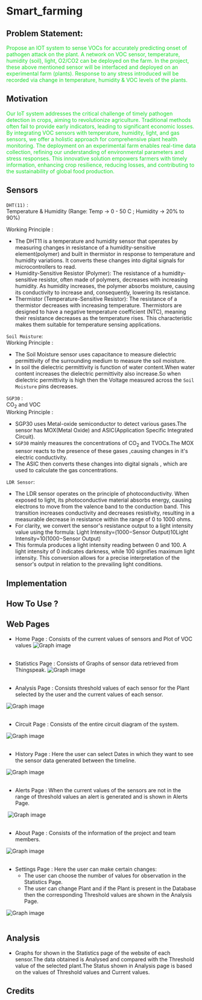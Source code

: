 # Smart_farming

## Problem Statement:

 <p style = "color :#16DE2A;">Propose an IOT system to sense VOCs for accurately predicting onset of pathogen attack on the plant. A network on VOC sensor, temperature, humidity (soil), light, O2/CO2 can be deployed on the farm. In the project, these above mentioned sensor will be interfaced and deployed on an experimental farm (plants). Response to any stress introduced will be recorded via change in temperature, humidity & VOC levels of the plants.</p>
	
## Motivation
<p style = "color :#16DE2A;">Our IoT system addresses the critical challenge of timely pathogen detection in crops, aiming to revolutionize agriculture. Traditional methods often fail to provide early indicators, leading to significant economic losses. By integrating VOC sensors with temperature, humidity, light, and gas sensors, we offer a holistic approach for comprehensive plant health monitoring. The deployment on an experimental farm enables real-time data collection, refining our understanding of environmental parameters and stress responses. This innovative solution empowers farmers with timely information, enhancing crop resilience, reducing losses, and contributing to the sustainability of global food production.</p>

## Sensors 
`DHT(11)` :   
Temperature & Humidity (Range: Temp -> 0 - 50 C ; Humidity -> 20% to 90%)

Working Principle :   
- The DHT11 is a temperature and humidity sensor that operates by measuring changes in resistance of a humidity-sensitive element(polymer) and built in thermistor in response to temperature and humidity variations. It converts these changes into digital signals for microcontrollers to read.​
- Humidity-Sensitive Resistor (Polymer): The resistance of a humidity-sensitive resistor, often made of polymers, decreases with increasing humidity. As humidity increases, the polymer absorbs moisture, causing its conductivity to increase and, consequently, lowering its resistance.
- Thermistor (Temperature-Sensitive Resistor): The resistance of a thermistor decreases with increasing temperature. Thermistors are designed to have a negative temperature coefficient (NTC), meaning their resistance decreases as the temperature rises. This characteristic makes them suitable for temperature sensing applications.

`Soil Moisture`:   
Working Principle : 
- The Soil Moisture sensor uses capacitance to measure dielectric permittivity of the surrounding medium to measure the soil moisture.
- In soil the dielectric permittivity is function of water content.When water content increases the dielectric permittivity also increase.So when dielectric permittivity is high then the Voltage measured across the `Soil Moisture` pins decreases.

`SGP30` :    
CO<sub>2</sub> and VOC  
Working Principle : 
- SGP30 uses Metal-oxide semiconductor to detect various gases.The sensor has MOX(Metal Oxide) and ASIC(Application Specific Integrated Circuit).
- `SGP30` mainly measures the concentrations of CO<sub>2</sub> and TVOCs.The MOX sensor reacts to the presence of these gases ,causing changes in it's electric conductivity.
- The ASIC then converts these changes into digital signals , which are used to calculate the gas concentrations.

`LDR Sensor`:   
- The LDR sensor operates on the principle of photoconductivity. When exposed to light, its photoconductive material absorbs energy, causing electrons to move from the valence band to the conduction band. This transition increases conductivity and decreases resistivity, resulting in a measurable decrease in resistance within the range of 0 to 1000 ohms.
- For clarity, we convert the sensor's resistance output to a light intensity value using the formula:
            Light Intensity=(1000−Sensor Output)10Light Intensity=10(1000−Sensor Output)​
- This formula produces a light intensity reading between 0 and 100. A light intensity of 0 indicates darkness, while 100 signifies maximum light intensity. This conversion allows for a precise interpretation of the sensor's output in relation to the prevailing light conditions.

## Implementation

## How To Use ?

## Web Pages
- Home Page : Consists of the current values of sensors and Plot of VOC values​
![Graph image](screenshots/home.jpeg)
<br><br>

- Statistics Page : Consists of Graphs of sensor data retrieved from Thingspeak.​
![Graph image](screenshots/home.jpeg)
<br><br>

- Analysis Page : Consists threshold values of each sensor for the Plant selected by the user and the current values of each sensor. ​

![Graph image](screenshots/analysis.jpeg)
<br><br>

- Circuit Page : Consists of the entire circuit diagram of the system.​

![Graph image](screenshots/circuit.jpeg)
<br><br>

- History Page : Here the user can select Dates in which they want to see the sensor data generated between the timeline.​

![Graph image](screenshots/history.jpeg)
<br><br>

- Alerts Page : When the current values of the sensors are not in the range of threshold values an alert is generated and is shown in Alerts Page.

​
![Graph image](screenshots/alerts.jpeg)
<br><br>

- About Page : Consists of the information of the project and team members.​

![Graph image](screenshots/about.jpeg)
<br><br>

- Settings Page : Here the user can make certain changes:​
    - The user can choose the number of values for observation in the Statistics Page.​
    - The user can change Plant and if the Plant is present in the Database then the corresponding Threshold values are shown in the Analysis Page.
    
![Graph image](screenshots/settings.jpeg)
<br><br>

## Analysis
- Graphs for shown in the Statistics page of the website of each sensor.The data obtained is Analysed and compared with the Threshold value of the selected plant.The Status shown in Analysis page is based on the values of Threshold values and Current values.

## Credits
